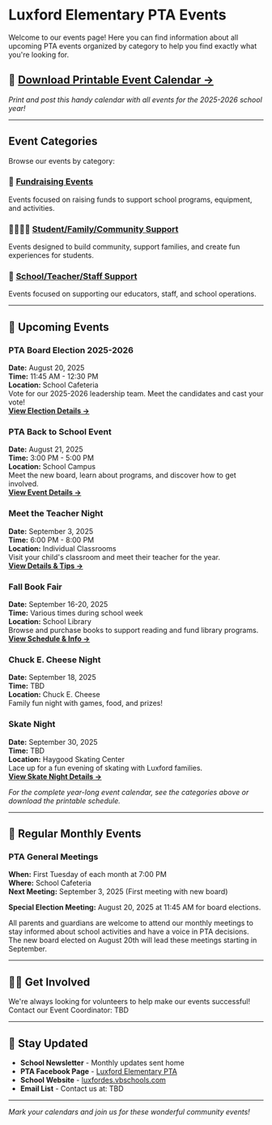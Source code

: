 # Luxford Elementary PTA Events

Welcome to our events page! Here you can find information about all upcoming PTA events organized by category to help you find exactly what you're looking for.

## 📅 **[Download Printable Event Calendar →](../images/monthlyevents-2526.jpg)**
*Print and post this handy calendar with all events for the 2025-2026 school year!*

---

## Event Categories

Browse our events by category:

### 🎯 [Fundraising Events](fundraising-events.md)
Events focused on raising funds to support school programs, equipment, and activities.

### 👨‍👩‍👧‍👦 [Student/Family/Community Support](community-events.md)
Events designed to build community, support families, and create fun experiences for students.

### 🏫 [School/Teacher/Staff Support](school-support-events.md)
Events focused on supporting our educators, staff, and school operations.

---

## 📅 Upcoming Events

### PTA Board Election 2025-2026
**Date:** August 20, 2025  
**Time:** 11:45 AM - 12:30 PM  
**Location:** School Cafeteria  
Vote for our 2025-2026 leadership team. Meet the candidates and cast your vote!  
**[View Election Details →](pta-board-election.md)**

### PTA Back to School Event
**Date:** August 21, 2025  
**Time:** 3:00 PM - 5:00 PM  
**Location:** School Campus  
Meet the new board, learn about programs, and discover how to get involved.  
**[View Event Details →](back-to-school-night.md)**

### Meet the Teacher Night
**Date:** September 3, 2025  
**Time:** 6:00 PM - 8:00 PM  
**Location:** Individual Classrooms  
Visit your child's classroom and meet their teacher for the year.  
**[View Details & Tips →](meet-the-teacher.md)**

### Fall Book Fair
**Date:** September 16-20, 2025  
**Time:** Various times during school week  
**Location:** School Library  
Browse and purchase books to support reading and fund library programs.  
**[View Schedule & Info →](fall-book-fair.md)**

### Chuck E. Cheese Night
**Date:** September 18, 2025  
**Time:** TBD  
**Location:** Chuck E. Cheese  
Family fun night with games, food, and prizes!

### Skate Night
**Date:** September 30, 2025  
**Time:** TBD  
**Location:** Haygood Skating Center  
Lace up for a fun evening of skating with Luxford families.  
**[View Skate Night Details →](skate-night.md)**

*For the complete year-long event calendar, see the categories above or download the printable schedule.*

---

## 📅 Regular Monthly Events

### PTA General Meetings
**When:** First Tuesday of each month at 7:00 PM  
**Where:** School Cafeteria  
**Next Meeting:** September 3, 2025 (First meeting with new board)

**Special Election Meeting:** August 20, 2025 at 11:45 AM for board elections.

All parents and guardians are welcome to attend our monthly meetings to stay informed about school activities and have a voice in PTA decisions. The new board elected on August 20th will lead these meetings starting in September.

---

## 🙋‍♀️ Get Involved

We're always looking for volunteers to help make our events successful! Contact our Event Coordinator: TBD

---

## 📢 Stay Updated

- **School Newsletter** - Monthly updates sent home
- **PTA Facebook Page** - [Luxford Elementary PTA](http://facebook.com/luxfordpta)
- **School Website** - [luxfordes.vbschools.com](https://luxfordes.vbschools.com/)
- **Email List** - Contact us at: TBD

---

*Mark your calendars and join us for these wonderful community events!*
